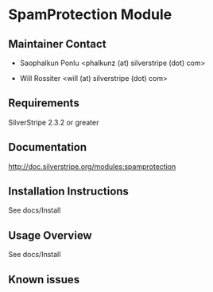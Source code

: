 # SpamProtection Module

## Maintainer Contact

 * Saophalkun Ponlu
   <phalkunz (at) silverstripe (dot) com>

 * Will Rossiter
   <will (at) silverstripe (dot) com>

## Requirements

SilverStripe 2.3.2 or greater

## Documentation

http://doc.silverstripe.org/modules:spamprotection

## Installation Instructions

See docs/Install

## Usage Overview

See docs/Install

## Known issues
